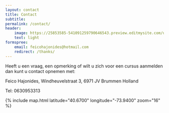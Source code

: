 ```yaml
---
layout: contact
title: Contact
subtitle:
permalink: /contact/
header:
    image: https://25853585-541091259790646543.preview.editmysite.com/uploads/2/5/8/5/25853585/11-verbonden_orig.jpg
    text: light
formspree:
    email: feicohajonides@hotmail.com
    redirect: /thanks/
---
```


Heeft u een vraag, een opmerking of wilt u zich voor een cursus aanmelden dan kunt u contact opnemen met:

Feico Hajonides,
Windheuvelstraat 3,
6971 JV Brummen
Holland

Tel: 0630953313


{% include map.html latitude="40.6700" longitude="-73.9400" zoom="16" %}
